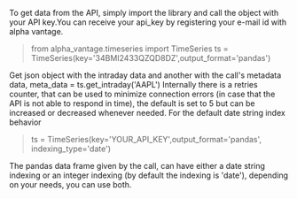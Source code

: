 To get data from the API, simply import the library and call the object with your API key.You can receive your api_key by registering your e-mail id with alpha vantage.

>from alpha_vantage.timeseries import TimeSeries
>ts = TimeSeries(key='34BMI2433QZQD8DZ',output_format='pandas')

Get json object with the intraday data and another with  the call's metadata
data, meta_data = ts.get_intraday('AAPL')
Internally there is a retries counter, that can be used to minimize connection errors (in case that the API is not able to respond in time), the default is set to 5 but can be increased or decreased whenever needed.
For the default date string index behavior
>ts = TimeSeries(key='YOUR_API_KEY',output_format='pandas', indexing_type='date')

The pandas data frame given by the call, can have either a date string indexing or an integer indexing (by default the indexing is 'date'), depending on your needs, you can use both.
